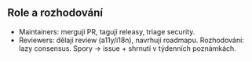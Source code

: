 ## Role a rozhodování
- Maintainers: mergují PR, tagují releasy, triage security.
- Reviewers: dělají review (a11y/i18n), navrhují roadmapu.
Rozhodování: lazy consensus. Spory → issue + shrnutí v týdenních poznámkách.
